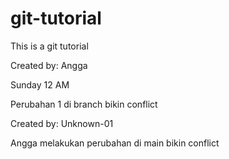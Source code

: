# git-tutorial

This is a git tutorial


Created by: Angga

Sunday 12 AM


Perubahan 1 di branch bikin conflict


Created by: Unknown-01


Angga melakukan perubahan di main bikin conflict
